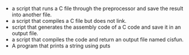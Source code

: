 - a script that runs a C file through the preprocessor and save the result into another file.
- a script that compiles a C file but does not link.
-  script that generates the assembly code of a C code and save it in an output file.
- a script that compiles the code and return an output file named cisfun.
- A program that prints a string using puts
